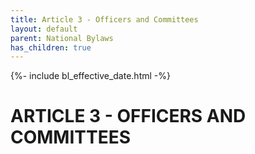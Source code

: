 ```yaml
---
title: Article 3 - Officers and Committees
layout: default
parent: National Bylaws
has_children: true
---
```


<style type="text/css">
    ol { list-style-type: lower-alpha; }
    ol ol { list-style-type: lower-roman; } 
</style>

{%- include bl_effective_date.html -%}

# ARTICLE 3 - OFFICERS AND COMMITTEES

